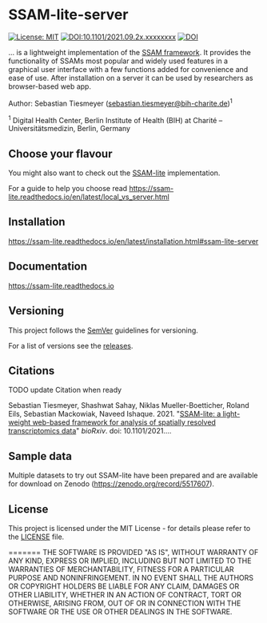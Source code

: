 # SSAM-lite-server

[![License: MIT](https://img.shields.io/badge/License-MIT-yellow.svg)](./LICENSE)
[![DOI:10.1101/2021.09.2x.xxxxxxxx](http://img.shields.io/badge/DOI-10.1101/2021.09.2x.xxxxxxxx-B31B1B.svg)](https://doi.org/10.1101/2021.09.2x.xxxxxxxx)
[![DOI](https://zenodo.org/badge/DOI/10.5281/zenodo.5517607.svg)](https://doi.org/10.5281/zenodo.5517607)

... is a lightweight implementation of the [SSAM framework](https://www.nature.com/articles/s41467-021-23807-4).
It provides the functionality of SSAMs most popular and widely used features in a graphical user interface
with a few functions added for convenience and ease of use. After installation on a server it can be used by 
researchers as browser-based web app.


Author: Sebastian Tiesmeyer (sebastian.tiesmeyer@bih-charite.de)<sup>1</sup>

<sup>1</sup> Digital Health Center, Berlin Institute of Health (BIH) at Charité – Universitätsmedizin, Berlin, Germany

## Choose your flavour

You might also want to check out the [SSAM-lite](https://github.com/HiDiHlabs/ssam-lite) implementation.

For a guide to help you choose read https://ssam-lite.readthedocs.io/en/latest/local_vs_server.html

## Installation

https://ssam-lite.readthedocs.io/en/latest/installation.html#ssam-lite-server


## Documentation

https://ssam-lite.readthedocs.io


## Versioning

This project follows the [SemVer](https://semver.org) guidelines for versioning.

For a list of versions see the [releases](https://github.com/HiDiHlabs/ssam-lite-server/releases).


## Citations

TODO update Citation when ready

Sebastian Tiesmeyer, Shashwat Sahay, Niklas Mueller-Boetticher, Roland Eils, Sebastian Mackowiak, Naveed Ishaque.
2021.
"[SSAM-lite: a light-weight web-based framework for analysis of spatially resolved transcriptomics data](https://biorxiv.org)"
*bioRxiv*. doi: 10.1101/2021....


## Sample data

Multiple datasets to try out SSAM-lite have been prepared and are available for download on 
Zenodo (https://zenodo.org/record/5517607).


## License

This project is licensed under the MIT License - for details please refer to the [LICENSE](./LICENSE) file.

=======
THE SOFTWARE IS PROVIDED "AS IS", WITHOUT WARRANTY OF ANY KIND, EXPRESS OR
IMPLIED, INCLUDING BUT NOT LIMITED TO THE WARRANTIES OF MERCHANTABILITY,
FITNESS FOR A PARTICULAR PURPOSE AND NONINFRINGEMENT. IN NO EVENT SHALL THE
AUTHORS OR COPYRIGHT HOLDERS BE LIABLE FOR ANY CLAIM, DAMAGES OR OTHER
LIABILITY, WHETHER IN AN ACTION OF CONTRACT, TORT OR OTHERWISE, ARISING FROM,
OUT OF OR IN CONNECTION WITH THE SOFTWARE OR THE USE OR OTHER DEALINGS IN THE
SOFTWARE.
